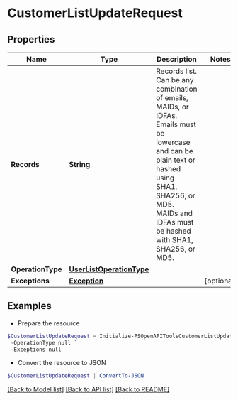 # CustomerListUpdateRequest
## Properties

Name | Type | Description | Notes
------------ | ------------- | ------------- | -------------
**Records** | **String** | Records list. Can be any combination of emails, MAIDs, or IDFAs. Emails must be lowercase and can be plain text or hashed using SHA1, SHA256, or MD5. MAIDs and IDFAs must be hashed with SHA1, SHA256, or MD5. | 
**OperationType** | [**UserListOperationType**](UserListOperationType.md) |  | 
**Exceptions** | [**Exception**](.md) |  | [optional] 

## Examples

- Prepare the resource
```powershell
$CustomerListUpdateRequest = Initialize-PSOpenAPIToolsCustomerListUpdateRequest  -Records email2@pinterest.com,email6@pinterest.com, `
 -OperationType null `
 -Exceptions null
```

- Convert the resource to JSON
```powershell
$CustomerListUpdateRequest | ConvertTo-JSON
```

[[Back to Model list]](../README.md#documentation-for-models) [[Back to API list]](../README.md#documentation-for-api-endpoints) [[Back to README]](../README.md)

